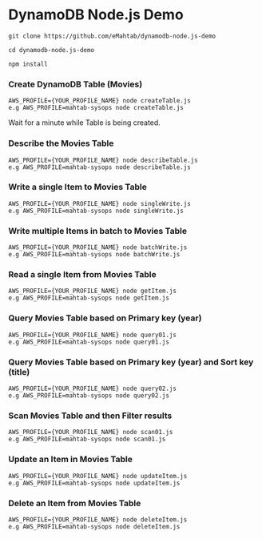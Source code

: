 # DynamoDB Node.js Demo

```
git clone https://github.com/eMahtab/dynamodb-node.js-demo

cd dynamodb-node.js-demo

npm install

```


### Create DynamoDB Table (Movies)

```
AWS_PROFILE={YOUR_PROFILE_NAME} node createTable.js
e.g AWS_PROFILE=mahtab-sysops node createTable.js
```

Wait for a minute while Table is being created.

### Describe the Movies Table

```
AWS_PROFILE={YOUR_PROFILE_NAME} node describeTable.js
e.g AWS_PROFILE=mahtab-sysops node describeTable.js
```

### Write a single Item to Movies Table

```
AWS_PROFILE={YOUR_PROFILE_NAME} node singleWrite.js
e.g AWS_PROFILE=mahtab-sysops node singleWrite.js
```

### Write multiple Items in batch to Movies Table

```
AWS_PROFILE={YOUR_PROFILE_NAME} node batchWrite.js
e.g AWS_PROFILE=mahtab-sysops node batchWrite.js
```

### Read a single Item from Movies Table

```
AWS_PROFILE={YOUR_PROFILE_NAME} node getItem.js
e.g AWS_PROFILE=mahtab-sysops node getItem.js
```

### Query Movies Table based on Primary key (year)

```
AWS_PROFILE={YOUR_PROFILE_NAME} node query01.js
e.g AWS_PROFILE=mahtab-sysops node query01.js
```

### Query Movies Table based on Primary key (year) and Sort key (title)

```
AWS_PROFILE={YOUR_PROFILE_NAME} node query02.js
e.g AWS_PROFILE=mahtab-sysops node query02.js
```

### Scan Movies Table and then Filter results

```
AWS_PROFILE={YOUR_PROFILE_NAME} node scan01.js
e.g AWS_PROFILE=mahtab-sysops node scan01.js
```

### Update an Item in Movies Table

```
AWS_PROFILE={YOUR_PROFILE_NAME} node updateItem.js
e.g AWS_PROFILE=mahtab-sysops node updateItem.js
```

### Delete an Item from Movies Table

```
AWS_PROFILE={YOUR_PROFILE_NAME} node deleteItem.js
e.g AWS_PROFILE=mahtab-sysops node deleteItem.js
```


